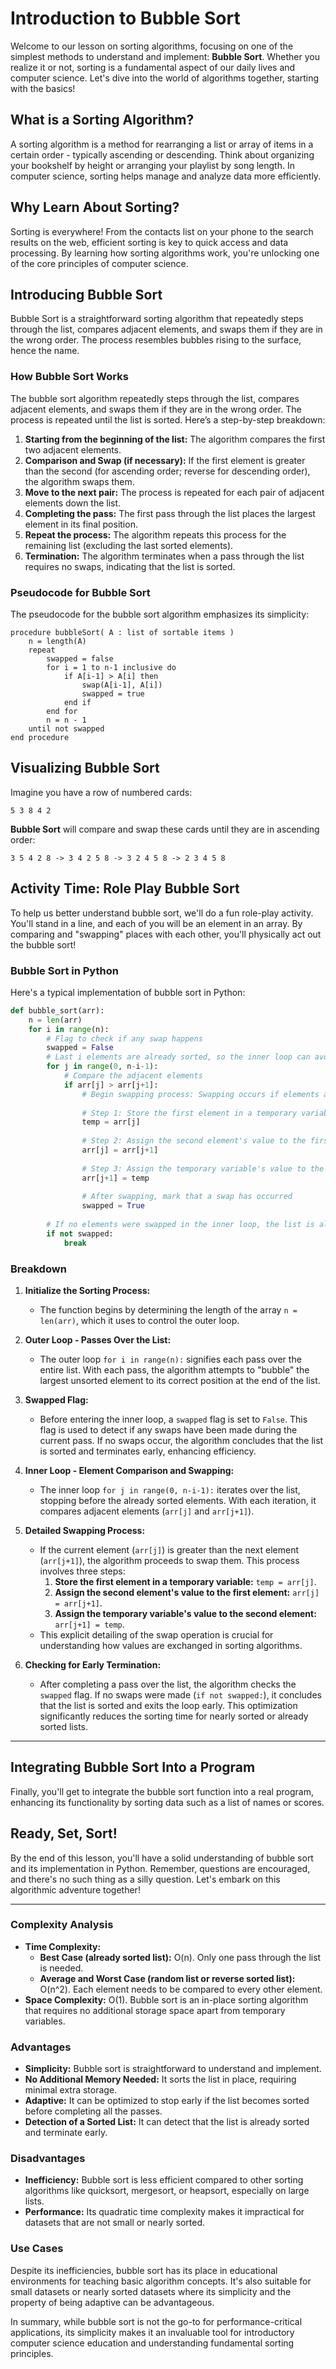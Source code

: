 # Introduction to Bubble Sort

Welcome to our lesson on sorting algorithms, focusing on one of the simplest methods to understand and implement: **Bubble Sort**. Whether you realize it or not, sorting is a fundamental aspect of our daily lives and computer science. Let's dive into the world of algorithms together, starting with the basics!

## What is a Sorting Algorithm?

A sorting algorithm is a method for rearranging a list or array of items in a certain order - typically ascending or descending. Think about organizing your bookshelf by height or arranging your playlist by song length. In computer science, sorting helps manage and analyze data more efficiently.

## Why Learn About Sorting?

Sorting is everywhere! From the contacts list on your phone to the search results on the web, efficient sorting is key to quick access and data processing. By learning how sorting algorithms work, you're unlocking one of the core principles of computer science.

## Introducing Bubble Sort

Bubble Sort is a straightforward sorting algorithm that repeatedly steps through the list, compares adjacent elements, and swaps them if they are in the wrong order. The process resembles bubbles rising to the surface, hence the name.

### How Bubble Sort Works

The bubble sort algorithm repeatedly steps through the list, compares adjacent elements, and swaps them if they are in the wrong order. The process is repeated until the list is sorted. Here’s a step-by-step breakdown:

1. **Starting from the beginning of the list:** The algorithm compares the first two adjacent elements.
2. **Comparison and Swap (if necessary):** If the first element is greater than the second (for ascending order; reverse for descending order), the algorithm swaps them.
3. **Move to the next pair:** The process is repeated for each pair of adjacent elements down the list.
4. **Completing the pass:** The first pass through the list places the largest element in its final position.
5. **Repeat the process:** The algorithm repeats this process for the remaining list (excluding the last sorted elements).
6. **Termination:** The algorithm terminates when a pass through the list requires no swaps, indicating that the list is sorted.

### Pseudocode for Bubble Sort

The pseudocode for the bubble sort algorithm emphasizes its simplicity:

```plaintext
procedure bubbleSort( A : list of sortable items )
    n = length(A)
    repeat
        swapped = false
        for i = 1 to n-1 inclusive do
            if A[i-1] > A[i] then
                swap(A[i-1], A[i])
                swapped = true
            end if
        end for
        n = n - 1
    until not swapped
end procedure
```

## Visualizing Bubble Sort

Imagine you have a row of numbered cards:

```
5 3 8 4 2
```

**Bubble Sort** will compare and swap these cards until they are in ascending order:

```
3 5 4 2 8 -> 3 4 2 5 8 -> 3 2 4 5 8 -> 2 3 4 5 8
```

## Activity Time: Role Play Bubble Sort

To help us better understand bubble sort, we'll do a fun role-play activity. You'll stand in a line, and each of you will be an element in an array. By comparing and "swapping" places with each other, you'll physically act out the bubble sort!

### Bubble Sort in Python
Here's a typical implementation of bubble sort in Python:

```python
def bubble_sort(arr):
    n = len(arr)
    for i in range(n):
        # Flag to check if any swap happens
        swapped = False
        # Last i elements are already sorted, so the inner loop can avoid looking at the last i elements
        for j in range(0, n-i-1):
            # Compare the adjacent elements
            if arr[j] > arr[j+1]:
                # Begin swapping process: Swapping occurs if elements are in the wrong order
                
                # Step 1: Store the first element in a temporary variable
                temp = arr[j]
                
                # Step 2: Assign the second element's value to the first element
                arr[j] = arr[j+1]
                
                # Step 3: Assign the temporary variable's value to the second element
                arr[j+1] = temp
                
                # After swapping, mark that a swap has occurred
                swapped = True
        
        # If no elements were swapped in the inner loop, the list is already sorted
        if not swapped:
            break
```

### Breakdown

1. **Initialize the Sorting Process:**
   - The function begins by determining the length of the array `n = len(arr)`, which it uses to control the outer loop.

2. **Outer Loop - Passes Over the List:**
   - The outer loop `for i in range(n):` signifies each pass over the entire list. With each pass, the algorithm attempts to "bubble" the largest unsorted element to its correct position at the end of the list.

3. **Swapped Flag:**
   - Before entering the inner loop, a `swapped` flag is set to `False`. This flag is used to detect if any swaps have been made during the current pass. If no swaps occur, the algorithm concludes that the list is sorted and terminates early, enhancing efficiency.

4. **Inner Loop - Element Comparison and Swapping:**
   - The inner loop `for j in range(0, n-i-1):` iterates over the list, stopping before the already sorted elements. With each iteration, it compares adjacent elements (`arr[j]` and `arr[j+1]`).

5. **Detailed Swapping Process:**
   - If the current element (`arr[j]`) is greater than the next element (`arr[j+1]`), the algorithm proceeds to swap them. This process involves three steps:
     1. **Store the first element in a temporary variable:** `temp = arr[j]`.
     2. **Assign the second element's value to the first element:** `arr[j] = arr[j+1]`.
     3. **Assign the temporary variable's value to the second element:** `arr[j+1] = temp`.
   - This explicit detailing of the swap operation is crucial for understanding how values are exchanged in sorting algorithms.

6. **Checking for Early Termination:**
   - After completing a pass over the list, the algorithm checks the `swapped` flag. If no swaps were made (`if not swapped:`), it concludes that the list is sorted and exits the loop early. This optimization significantly reduces the sorting time for nearly sorted or already sorted lists.


---

## Integrating Bubble Sort Into a Program

Finally, you'll get to integrate the bubble sort function into a real program, enhancing its functionality by sorting data such as a list of names or scores.

## Ready, Set, Sort!

By the end of this lesson, you'll have a solid understanding of bubble sort and its implementation in Python. Remember, questions are encouraged, and there's no such thing as a silly question. Let's embark on this algorithmic adventure together!

---

### Complexity Analysis

- **Time Complexity:**
  - **Best Case (already sorted list):** O(n). Only one pass through the list is needed.
  - **Average and Worst Case (random list or reverse sorted list):** O(n^2). Each element needs to be compared to every other element.
- **Space Complexity:** O(1). Bubble sort is an in-place sorting algorithm that requires no additional storage space apart from temporary variables.

### Advantages

- **Simplicity:** Bubble sort is straightforward to understand and implement.
- **No Additional Memory Needed:** It sorts the list in place, requiring minimal extra storage.
- **Adaptive:** It can be optimized to stop early if the list becomes sorted before completing all the passes.
- **Detection of a Sorted List:** It can detect that the list is already sorted and terminate early.

### Disadvantages

- **Inefficiency:** Bubble sort is less efficient compared to other sorting algorithms like quicksort, mergesort, or heapsort, especially on large lists.
- **Performance:** Its quadratic time complexity makes it impractical for datasets that are not small or nearly sorted.

### Use Cases

Despite its inefficiencies, bubble sort has its place in educational environments for teaching basic algorithm concepts. It's also suitable for small datasets or nearly sorted datasets where its simplicity and the property of being adaptive can be advantageous.

In summary, while bubble sort is not the go-to for performance-critical applications, its simplicity makes it an invaluable tool for introductory computer science education and understanding fundamental sorting principles.
